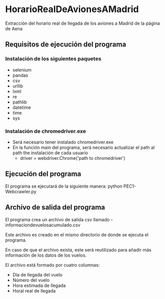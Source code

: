 # HorarioRealDeAvionesAMadrid
Extracción del horario real de llegada de los aviones a Madrid de la página de Aena

## Requisitos de ejecución del programa
### Instalación de los siguientes paquetes
- selenium
- pandas
- csv
- urllib
- lxml
- re
- pathlib
- datetime
- time
- sys

### Instalación de chromedriver.exe
- Será necesario tener instalado chromedriver.exe
- En la función main del programa, será necesario actualizar el path al path the instalación de cada usuario
  - driver = webdriver.Chrome('path to chromedriver')
  
## Ejecución del programa
El programa se ejecutará de la siguiente manera:
python PEC1-Webcrawler.py

## Archivo de salida del programa
El programa crea un archivo de salida csv llamado - informaciondevuelosacumulado.csv

Este archivo es creado en el mismo directorio de donde se ejecuta el programa.

En caso de que el archivo exista, este será reutilizado para añadir más información de los datos de los vuelos.

El archivo está formado por cuatro columnas:
- Día de llegada del vuelo
- Número del vuelo
- Hora estimada de llegada
- Horal real de llegada
